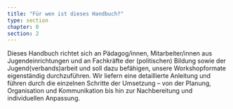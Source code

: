 ```yaml
---
title: "Für wen ist dieses Handbuch?"
type: section
chapter: 0
section: 2
---
```


Dieses Handbuch richtet sich an Pädagog/innen, Mitarbeiter/innen aus
Jugendeinrichtungen und an Fachkräfte der (politischen) Bildung sowie
der Jugend(verbands)arbeit und soll dazu befähigen, unsere Workshopformate
eigenständig durchzuführen. Wir liefern eine detaillierte Anleitung
und führen durch die einzelnen Schritte der Umsetzung – von der Planung,
Organisation und Kommunikation bis hin zur Nachbereitung und individuellen
Anpassung.
